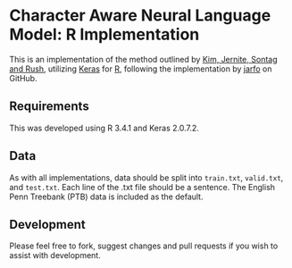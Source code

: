 # Character Aware Neural Language Model: R Implementation #

This is an implementation of the method outlined by [Kim, Jernite, Sontag and Rush](https://arxiv.org/abs/1508.06615), utilizing [Keras](keras.io) for [R](https://rstudio.github.io/keras/), following the implementation by [jarfo](https://github.com/jarfo/kchar) on GitHub. 

## Requirements ##
This was developed using R 3.4.1 and Keras 2.0.7.2. 

## Data ## 
As with all implementations, data should be split into `train.txt`, `valid.txt`, and `test.txt`. Each line of the .txt file should be a sentence. The English Penn Treebank (PTB) data is included as the default. 

## Development ## 
Please feel free to fork, suggest changes and pull requests if you wish to assist with development. 